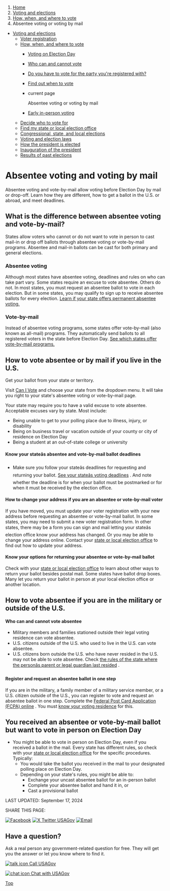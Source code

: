 1. [Home](/)
2. [Voting and elections](/voting-and-elections)
3. [How, when, and where to vote](/how-to-vote)
4. Absentee voting or voting by mail

* [Voting and elections](/voting-and-elections)
  + [Voter registration](/voter-registration)
  + [How, when, and where to vote](/how-to-vote)
    - [Voting on Election Day](/election-day)
    - [Who can and cannot vote](/who-can-vote)
    - [Do you have to vote for the party you're registered with?](/voting-political-party)
    - [Find out when to vote](/when-to-vote)
    - current page

      Absentee voting or voting by mail
    - [Early in-person voting](/early-voting)
  + [Decide who to vote for](/voter-research)
  + [Find my state or local election office](/state-election-office)
  + [Congressional, state, and local elections](/midterm-state-and-local-elections)
  + [Voting and election laws](/voting-laws)
  + [How the president is elected](/election)
  + [Inauguration of the president](/inauguration)
  + [Results of past elections](/election-results)

Absentee voting and voting by mail
==================================

Absentee voting and vote-by-mail allow voting before Election Day by mail or drop-off. Learn how they are different, how to get a ballot in the U.S. or abroad, and meet deadlines.

What is the difference between absentee voting and vote-by-mail?
----------------------------------------------------------------

States allow voters who cannot or do not want to vote in person to cast mail-in or drop off ballots through absentee voting or vote-by-mail programs. Absentee and mail-in ballots can be cast for both primary and general elections.

### Absentee voting

Although most states have absentee voting, deadlines and rules on who can take part vary. Some states require an excuse to vote absentee. Others do not. In most states, you must request an absentee ballot to vote in each election. But in some states, you may qualify to sign up to receive absentee ballots for every election.
[Learn if your state offers permanent absentee voting.](https://www.ncsl.org/elections-and-campaigns/table-3-states-with-permanent-absentee-voting-lists)

### Vote-by-mail

Instead of absentee voting programs, some states offer vote-by-mail (also known as all-mail) programs. They automatically send ballots to all registered voters in the state before Election Day.
[See which states offer vote-by-mail programs.](https://www.ncsl.org/elections-and-campaigns/table-18-states-with-all-mail-elections)

How to vote absentee or by mail if you live in the U.S.
-------------------------------------------------------

Get your ballot from your state or territory.

Visit
[Can I Vote](https://www.nass.org/can-i-vote/absentee-early-voting)
and choose your state from the dropdown menu. It will take you right to your state's absentee voting or vote-by-mail page.

Your state may require you to have a valid excuse to vote absentee. Acceptable excuses vary by state. Most include:

* Being unable to get to your polling place due to illness, injury, or disability
* Being on business travel or vacation outside of your county or city of residence on Election Day
* Being a student at an out-of-state college or university

#### **Know your stateâs absentee and vote-by-mail ballot deadlines**

* Make sure you follow your stateâs deadlines for requesting and returning your ballot.
  [See your stateâs voting deadlines](https://www.usvotefoundation.org/state-election-dates-and-deadlines)
  . And note whether the deadline is for when your ballot must be postmarked or for when it must be received by the election office.

#### **How to change your address if you are an absentee or vote-by-mail voter**

If you have moved, you must update your voter registration with your new address before requesting an absentee or vote-by-mail ballot. In some states, you may need to submit a new voter registration form. In other states, there may be a form you can sign and mail letting your stateâs election office know your address has changed. Or you may be able to change your address online. Contact your
[state or local election office](https://www.usvotefoundation.org/election-offices)
to find out how to update your address.

#### **Know your options for returning your absentee or vote-by-mail ballot**

Check with your
[state or local election office](https://www.usvotefoundation.org/vote/eoddomestic.htm)
to learn about other ways to return your ballot besides postal mail. Some states have ballot drop boxes. Many let you return your ballot in person at your local election office or another location.

How to vote absentee if you are in the military or outside of the U.S.
----------------------------------------------------------------------

#### **Who can and cannot vote absentee**

* Military members and families stationed outside their legal voting residence can vote absentee.
* U.S. citizens outside of the U.S. who used to live in the U.S. can vote absentee.
* U.S. citizens born outside the U.S. who have never resided in the U.S. may not be able to vote absentee. Check
  [the rules of the state where the personâs parent or legal guardian last resided](https://www.fvap.gov/citizen-voter/reside)
  .

#### **Register and request an absentee ballot in one step**

If you are in the military, a family member of a military service member, or a U.S. citizen outside of the U.S., you can register to vote and request an absentee ballot in one step. Complete the
[Federal Post Card Application (FCPA) online](https://www.fvap.gov/fpca-privacy-notice)
. You must
[know your voting residence](https://www.fvap.gov/info/laws/voting-residence)
for this.

You received an absentee or vote-by-mail ballot but want to vote in person on Election Day
------------------------------------------------------------------------------------------

* You might be able to vote in person on Election Day, even if you received a ballot in the mail. Every state has different rules, so check with your
  [state or local election office](https://www.usvotefoundation.org/election-offices)
  for the specific procedures. Typically:
  + You would take the ballot you received in the mail to your designated polling place on Election Day.
  + Depending on your state's rules, you might be able to:
    - Exchange your uncast absentee ballot for an in-person ballot
    - Complete your absentee ballot and hand it in, or
    - Cast a provisional ballot

LAST UPDATED:
September 17, 2024

SHARE THIS PAGE:

[![Facebook](/themes/custom/usagov/images/social-media-icons/Facebook_Icon.svg)](https://www.facebook.com/sharer/sharer.php?u=https://www.usa.gov/absentee-voting&v=3)
[![X Twitter USAGov](/themes/custom/usagov/images/social-media-icons/X_Twitter_Icon.svg?version=2)](https://twitter.com/intent/tweet?source=webclient&text=https://www.usa.gov/absentee-voting)
[![Email](/themes/custom/usagov/images/social-media-icons/Email_Icon.svg?version=2)](mailto:?subject=https://www.usa.gov/absentee-voting)

Have a question?
----------------

Ask a real person any government-related question for free. They will get you the answer or let you know where to find it.

[![talk icon](/themes/custom/usagov/images/ICONS_talk.png)
Call USAGov](/phone)

[![chat icon](/themes/custom/usagov/images/ICONS_chat.png)
Chat with USAGov](/chat)

[Top](#main-content)